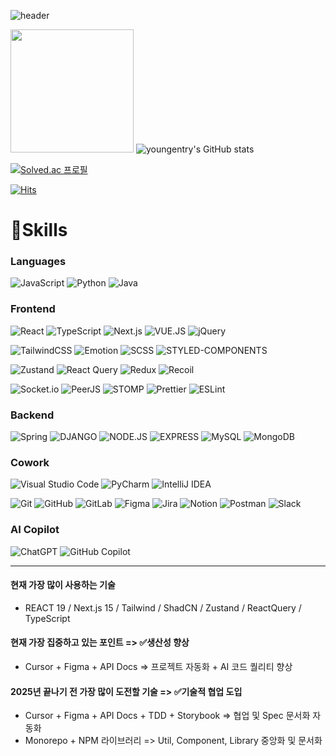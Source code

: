 ![header](https://capsule-render.vercel.app/api?type=waving&color=gradient&height=250&section=header&text=youngentry&fontSize=90)

<span> <img img style="height:197px" src="https://github-readme-stats.vercel.app/api/top-langs/?username=youngentry&layout=compact&theme=nord&hide_border=true"/> </span>
![youngentry's GitHub stats](https://github-readme-stats.vercel.app/api?username=youngentry&show_icons=true&theme=radical)

[![Solved.ac 프로필](http://mazassumnida.wtf/api/generate_badge?boj=opapqp)](https://solved.ac/opapqp)


[![Hits](https://hits.seeyoufarm.com/api/count/incr/badge.svg?url=https%3A%2F%2Fgithub.com%2Fyoungentry&count_bg=%2379C83D&title_bg=%23555555&icon=&icon_color=%23E7E7E7&title=hits&edge_flat=false)](https://hits.seeyoufarm.com)

# 💪Skills
### Languages

![JavaScript](https://img.shields.io/badge/JavaScript-F7DF1E.svg?&style=for-the-badge&logo=JavaScript&logoColor=white)
![Python](https://img.shields.io/badge/Python-3776AB.svg?&style=for-the-badge&logo=Python&logoColor=white)
![Java](https://img.shields.io/badge/java-%23ED8B00.svg?style=for-the-badge&logo=openjdk&logoColor=white)

### Frontend

![React](https://img.shields.io/badge/React-61DAFB.svg?&style=for-the-badge&logo=React&logoColor=white)
![TypeScript](https://img.shields.io/badge/TypeScript-3178C6.svg?&style=for-the-badge&logo=TypeScript&logoColor=white)
![Next.js](https://img.shields.io/badge/Next.js-000000.svg?&style=for-the-badge&logo=Next.js&logoColor=white)
![VUE.JS](https://img.shields.io/badge/Vue.js-4FC08D.svg?&style=for-the-badge&logo=Vue.js&logoColor=white)
![jQuery](https://img.shields.io/badge/jquery-%230769AD.svg?style=for-the-badge&logo=jquery&logoColor=white)


![TailwindCSS](https://img.shields.io/badge/tailwindcss-%2338B2AC.svg?style=for-the-badge&logo=tailwind-css&logoColor=white)
![Emotion](https://img.shields.io/badge/Emotion-D36AC2.svg?style=for-the-badge&logoColor=white)
![SCSS](https://img.shields.io/badge/SCSS-CC6699.svg?&style=for-the-badge&logo=Sass&logoColor=white)
![STYLED-COMPONENTS](https://img.shields.io/badge/styled--components-DB7093.svg?&style=for-the-badge&logo=styled-components&logoColor=white)


![Zustand](https://img.shields.io/badge/Zustand-49443E.svg?style=for-the-badge&logoColor=white)
![React Query](https://img.shields.io/badge/-React%20Query-FF4154?style=for-the-badge&logo=react%20query&logoColor=white)
![Redux](https://img.shields.io/badge/redux-%23593d88.svg?style=for-the-badge&logo=redux&logoColor=white)
![Recoil](https://img.shields.io/badge/Recoil-3C7CE6.svg?style=for-the-badge&logoColor=white)


![Socket.io](https://img.shields.io/badge/Socket.io-black?style=for-the-badge&logo=socket.io&badgeColor=010101)
![PeerJS](https://img.shields.io/badge/PeerJS-EC6552.svg?style=for-the-badge&logoColor=white)
![STOMP](https://img.shields.io/badge/STOMP-080808.svg?style=for-the-badge&logoColor=white)
![Prettier](https://img.shields.io/badge/prettier-%23F7B93E.svg?style=for-the-badge&logo=prettier&logoColor=black)
![ESLint](https://img.shields.io/badge/ESLint-4B3263?style=for-the-badge&logo=eslint&logoColor=white)



### Backend

![Spring](https://img.shields.io/badge/spring-%236DB33F.svg?style=for-the-badge&logo=spring&logoColor=white)
![DJANGO](https://img.shields.io/badge/Django-092E20.svg?&style=for-the-badge&logo=Django&logoColor=white)
![NODE.JS](https://img.shields.io/badge/Node.js-339933.svg?&style=for-the-badge&logo=Node.js&logoColor=white)
![EXPRESS](https://img.shields.io/badge/Express-000000.svg?&style=for-the-badge&logo=Express&logoColor=white)
![MySQL](https://img.shields.io/badge/mysql-4479A1.svg?style=for-the-badge&logo=mysql&logoColor=white)
![MongoDB](https://img.shields.io/badge/MongoDB-%234ea94b.svg?style=for-the-badge&logo=mongodb&logoColor=white)



### Cowork

![Visual Studio Code](https://img.shields.io/badge/Visual%20Studio%20Code-0078d7.svg?style=for-the-badge&logo=visual-studio-code&logoColor=white)
![PyCharm](https://img.shields.io/badge/pycharm-97CA00?style=for-the-badge&logo=pycharm)
![IntelliJ IDEA](https://img.shields.io/badge/IntelliJIDEA-000000.svg?style=for-the-badge&logo=intellij-idea&logoColor=white)


![Git](https://img.shields.io/badge/git-%23F05033.svg?style=for-the-badge&logo=git&logoColor=white)
![GitHub](https://img.shields.io/badge/github-%23121011.svg?style=for-the-badge&logo=github&logoColor=white)
![GitLab](https://img.shields.io/badge/gitlab-%23181717.svg?style=for-the-badge&logo=gitlab&logoColor=white)
![Figma](https://img.shields.io/badge/figma-%23F24E1E.svg?style=for-the-badge&logo=figma&logoColor=white)
![Jira](https://img.shields.io/badge/jira-%230A0FFF.svg?style=for-the-badge&logo=jira&logoColor=white)
![Notion](https://img.shields.io/badge/Notion-%23000000.svg?style=for-the-badge&logo=notion&logoColor=white)
![Postman](https://img.shields.io/badge/Postman-FF6C37?style=for-the-badge&logo=postman&logoColor=white)
![Slack](https://img.shields.io/badge/Slack-4A154B?style=for-the-badge&logo=slack&logoColor=white)


### AI Copilot

![ChatGPT](https://img.shields.io/badge/chatGPT-74aa9c?style=for-the-badge&logo=openai&logoColor=white)
![GitHub Copilot](https://img.shields.io/badge/github_copilot-8957E5?style=for-the-badge&logo=github-copilot&logoColor=white)

--- 

#### 현재 가장 많이 사용하는 기술

- REACT 19 / Next.js 15 / Tailwind / ShadCN / Zustand / ReactQuery / TypeScript

#### 현재 가장 집중하고 있는 포인트 => ✅생산성 향상

- Cursor + Figma + API Docs => 프로젝트 자동화 + AI 코드 퀄리티 향상

#### 2025년 끝나기 전 가장 많이 도전할 기술 => ✅기술적 협업 도입

- Cursor + Figma + API Docs + TDD + Storybook => 협업 및 Spec 문서화 자동화
- Monorepo + NPM 라이브러리 => Util, Component, Library 중앙화 및 문서화
